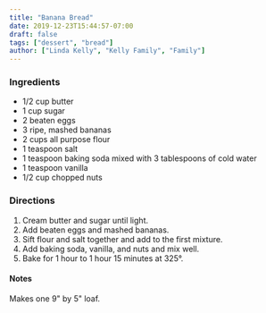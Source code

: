 ```yaml
---
title: "Banana Bread"
date: 2019-12-23T15:44:57-07:00
draft: false
tags: ["dessert", "bread"]
author: ["Linda Kelly", "Kelly Family", "Family"]
---
```


### Ingredients
- 1/2 cup butter
- 1 cup sugar
- 2 beaten eggs
- 3 ripe, mashed bananas
- 2 cups all purpose flour
- 1 teaspoon salt
- 1 teaspoon baking soda mixed with 3 tablespoons of cold water
- 1 teaspoon vanilla
- 1/2 cup chopped nuts

### Directions
1. Cream butter and sugar until light. 
1. Add beaten eggs and mashed bananas.
1. Sift flour and salt together and add to the first mixture. 
1. Add baking soda, vanilla, and nuts and mix well. 
1. Bake for 1 hour to 1 hour 15 minutes at 325­°. 

#### Notes
Makes one 9" by 5" loaf. 